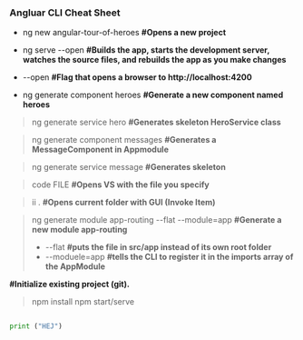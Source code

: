 ### Angluar CLI Cheat Sheet
* ng new angular-tour-of-heroes   **#Opens a new project**

* ng serve --open                 **#Builds the app, starts the development server, watches the source files, and rebuilds the app as you make changes**
- --open                      **#Flag that opens a browser to http://localhost:4200**

* ng generate component heroes    **#Generate a new component named heroes**

> ng generate service hero        **#Generates skeleton HeroService class**

> ng generate component messages  **#Generates a MessageComponent in Appmodule**

> ng generate service message     **#Generates skeleton**
	
> code FILE                       **#Opens VS with the file you specify**

> ii .                            **#Opens current folder with GUI (Invoke Item)**


> ng generate module app-routing --flat --module=app	**#Generate a new module app-routing**
> * --flat **#puts the file in src/app instead of its own root folder**
> * --moduele=app **#tells the CLI to register it in the imports array of the AppModule**
	
**#Initialize existing project (git).**
> npm install
> npm start/serve 

```python

print ("HEJ")
```
